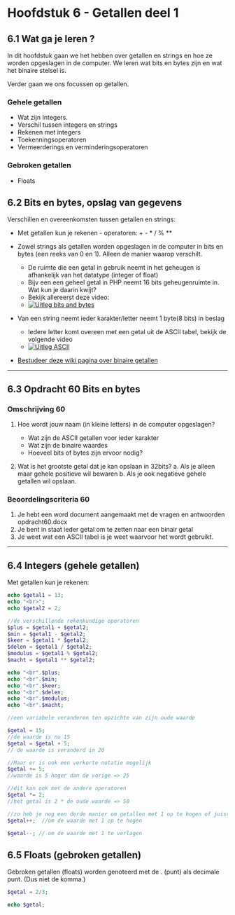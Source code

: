 # Hoofdstuk 6 - Getallen deel 1

## 6.1 Wat ga je leren ?

In dit hoofdstuk gaan we het hebben over getallen en strings en hoe ze worden opgeslagen in de computer. We leren wat bits en bytes zijn en wat het binaire stelsel is.

Verder gaan we ons focussen op getallen.
### Gehele getallen
- Wat zijn Integers.
- Verschil tussen integers en strings
- Rekenen met integers
- Toekenningsoperatoren
- Vermeerderings en verminderingsoperatoren

### Gebroken getallen
- Floats

## 6.2 Bits en bytes, opslag van gegevens

Verschillen en overeenkomsten tussen getallen en strings:
- Met getallen kun je rekenen - operatoren: + - * / % **

- Zowel strings als getallen worden opgeslagen in de computer in bits en bytes (een reeks van 0 en 1). Alleen de manier waarop verschilt.
    - De ruimte die een getal in gebruik neemt in het geheugen is afhankelijk van het datatype (integer of float) 
    - Bijv een een geheel getal in PHP neemt 16 bits geheugenruimte in. Wat kun je daarin kwijt?
    - Bekijk allereerst deze video:
    - [![Uitleg bits and bytes](http://img.youtube.com/vi/EXYd9q2Ibn8/0.jpg)](http://www.youtube.com/watch?v=EXYd9q2Ibn8)
- Van een string neemt ieder karakter/letter neemt 1 byte(8 bits) in beslag
    - Iedere letter komt overeen met een getal uit de ASCII tabel, bekijk de volgende video
    - [![Uitleg ASCII](http://img.youtube.com/vi/0VqcOSC10Yw/0.jpg)](http://www.youtube.com/watch?v=0VqcOSC10Yw)

- [Bestudeer deze wiki pagina over binaire getallen](https://nl.wikipedia.org/wiki/Binair)

---
## 6.3 Opdracht 60 Bits en bytes

### Omschrijving 60

1. Hoe wordt jouw naam (in kleine letters) in de computer opgeslagen?
    - Wat zijn de ASCII getallen voor ieder karakter
    - Wat zijn de binaire waardes
    - Hoeveel bits of bytes zijn ervoor nodig?

2. Wat is het grootste getal dat je kan opslaan in 32bits?
    a. Als je alleen maar gehele positieve wil bewaren
    b. Als je ook negatieve gehele getallen wil opslaan. 

### Beoordelingscriteria 60
1. Je hebt een word document aangemaakt met de vragen en antwoorden opdracht60.docx
2. Je bent in staat ieder getal om te zetten naar een binair getal
3. Je weet wat een ASCII tabel is je weet waarvoor het wordt gebruikt.

---

## 6.4 Integers (gehele getallen)

Met getallen kun je rekenen:

~~~php
echo $getal1 = 13;
echo "<br>";
echo $getal2 = 2;

//de verschillende rekenkundige operatoren
$plus = $getal1 + $getal2;
$min = $getal1 - $getal2;
$keer = $getal1 * $getal2;
$delen = $getal1 / $getal2;
$modulus = $getal1 % $getal2;
$macht = $getal1 ** $getal2;

echo "<br".$plus;
echo "<br".$min;
echo "<br".$keer;
echo "<br".$delen;
echo "<br".$modulus;
echo "<br".$macht;

//een variabele veranderen ten opzichte van zijn oude waarde

$getal = 15;
//de waarde is nu 15
$getal = $getal + 5;
// de waarde is veranderd in 20

//Maar er is ook een verkorte notatie mogelijk
$getal += 5;
//waarde is 5 hoger dan de vorige => 25

//dit kan ook met de andere operatoren
$getal *= 2;
//het getal is 2 * de oude waarde => 50

//zo heb je nog een derde manier om getallen met 1 op te hogen of juist te verminderen
$getal++;  //om de waarde met 1 op te hogen

$getal--; // om de waarde met 1 te verlagen
~~~


## 6.5 Floats (gebroken getallen)

Gebroken getallen (floats) worden genoteerd met de . (punt) als decimale punt. (Dus niet de komma.)

~~~php
$getal = 2/3;

echo $getal;
~~~
